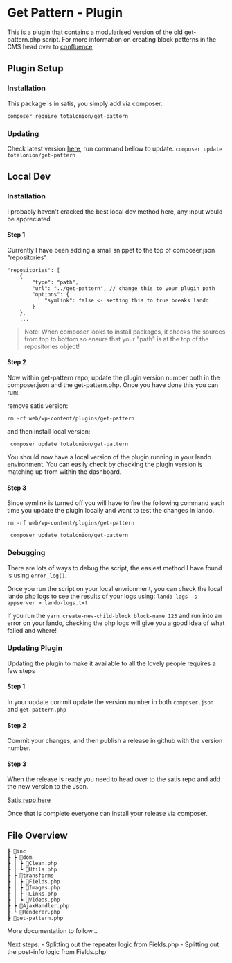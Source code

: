 # Get Pattern - Plugin
This is a plugin that contains a modularised version of the old get-pattern.php script. For more information on creating block patterns in the CMS head over to [confluence](https://pernod-ricard.atlassian.net/wiki/spaces/IR/pages/30790451221/Creating+child+pattern+blocks)

  
## Plugin Setup 
### Installation
This package is in satis, you simply add via composer.

```composer require totalonion/get-pattern```

### Updating 
Check latest version [here](https://github.com/TotalOnion/get-pattern/releases), run command bellow to update.
```composer update totalonion/get-pattern```

## Local Dev 
### Installation

I probably haven't cracked the best local dev method here, any input would be appreciated.

#### Step 1
Currently I have been adding a small snippet to the top of composer.json "repositories"

```
"repositories": [
	{
		"type": "path",
		"url": "../get-pattern", // change this to your plugin path
		"options": {
			"symlink": false <- setting this to true breaks lando
		}
	},
	...
```

> Note: When composer looks to install packages, it checks the sources
> from top to bottom so ensure that your "path" is at the top of the
> repositories object!

#### Step 2
Now within get-pattern repo, update the plugin version number both in the composer.json and the get-pattern.php. Once you have done this you can run:

remove satis version:

```rm -rf web/wp-content/plugins/get-pattern```

and then install local version:

``` composer update totalonion/get-pattern```

 You should now have a local version of the plugin running in your lando environment. You can easily check by checking the plugin version is matching up from within the dashboard.

#### Step 3
Since symlink is turned off you will have to fire the following command each time you update the plugin locally and want to test the changes in lando.

```rm -rf web/wp-content/plugins/get-pattern```

``` composer update totalonion/get-pattern```

### Debugging

There are lots of ways to debug the script, the easiest method I have found is using `error_log()`.

Once you run the script on your local envrionment, you can check the local lando php logs to see the results of your logs using: `lando logs -s appserver > lando-logs.txt`

If you run the `yarn create-new-child-block block-name 123` and run into an error on your lando, checking the php logs will give you a good idea of what failed and where!

### Updating Plugin

 Updating the plugin to make it available to all the lovely people requires a few steps

#### Step 1
In your update commit update the version number in both `composer.json` and `get-pattern.php`

#### Step 2
Commit your changes, and then publish a release in github with the version number.

#### Step 3
When the release is ready you need to head over to the satis repo and add the new version to the Json. 

[Satis repo here](https://github.com/theabsolutcompany/GCMS.Support/blob/php.pr-globalcms.com/satis/get-pattern.json)

Once that is complete everyone can install your release via composer.

## File Overview

 ```
 ┣ 📂inc
┣ ┣ 📂dom
┣ ┃ ┣ 📜Clean.php
┣ ┃ ┗ 📜Utils.php
┣ ┣ 📂transforms
┣ ┃ ┣ 📜Fields.php
┣ ┃ ┣ 📜Images.php
┣ ┃ ┣ 📜Links.php
┣ ┃ ┗ 📜Videos.php
┣ ┣ 📜AjaxHandler.php
┣ ┗ 📜Renderer.php
┣ 📜get-pattern.php
```

More documentation to follow...

Next steps:
	-	Splitting out the repeater logic from Fields.php
	-	Splitting out the post-info logic from Fields.php
